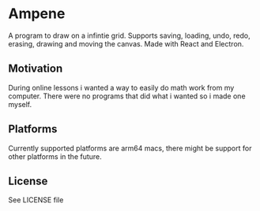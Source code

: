 # Ampene
A program to draw on a infintie grid. Supports saving, loading, undo, redo, erasing, drawing and moving the canvas. Made with React and Electron.

## Motivation
During online lessons i wanted a way to easily do math work from my computer. There were no programs that did what i wanted so i made one myself.

## Platforms
Currently supported platforms are arm64 macs, there might be support for other platforms in the future.

## License
See LICENSE file